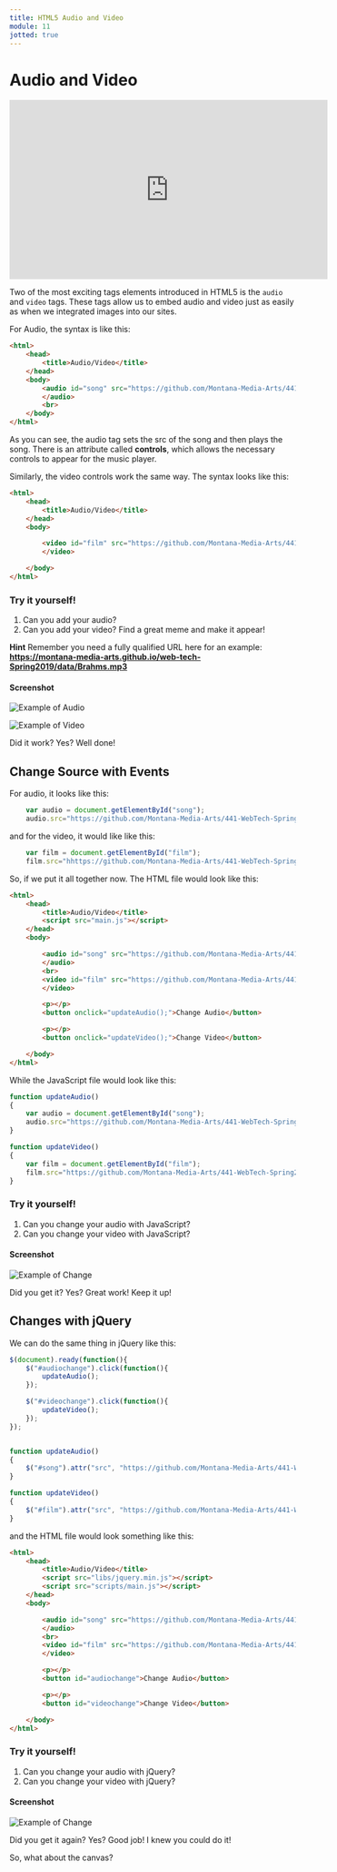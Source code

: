 ```yaml
---
title: HTML5 Audio and Video
module: 11
jotted: true
---
```


# Audio and Video

<iframe width="560" height="315" src="https://youtu.be/pu0i31fMOpQ" frameborder="0" allow="accelerometer; autoplay; encrypted-media; gyroscope; picture-in-picture" allowfullscreen></iframe>

Two of the most exciting tags elements introduced in HTML5 is the `audio` and `video` tags.  These tags allow us to embed audio and video just as easily as when we integrated images into our sites.

For Audio, the syntax is like this:

```html
<html>
    <head>
        <title>Audio/Video</title>
    </head>
    <body>
        <audio id="song" src="https://github.com/Montana-Media-Arts/441-WebTech-Spring2020-Examples/blob/master/Week%2011/Brahms.mp3" controls="controls">
        </audio>
        <br>
    </body>
</html>
```

As you can see, the audio tag sets the src of the song and then plays the song.  There is an attribute called **controls**, which allows the necessary controls to appear for the music player.

Similarly, the video controls work the same way.  The syntax looks like this:

```html
<html>
    <head>
        <title>Audio/Video</title>
    </head>
    <body>

        <video id="film" src="https://github.com/Montana-Media-Arts/441-WebTech-Spring2020-Examples/blob/master/Week%2011/BOOM.mp4" type="video/mp4" controls="true">
        </video>

    </body>
</html>
```


### Try it yourself!

1. Can you add your audio? 
2. Can you add your video? Find a great meme and make it appear!

**Hint** Remember you need a fully qualified URL here for an example: **https://montana-media-arts.github.io/web-tech-Spring2019/data/Brahms.mp3**

#### Screenshot

![Example of Audio](../imgs/audio.png "Example of Audio")

![Example of Video](../imgs/video.png "Example of Video")

<div id="jotted-demo-1" class="jotted-theme-stacked"></div>

<script>
    new Jotted(document.querySelector("#jotted-demo-1"), {
    files: [
        {
            type: "js",
            hide: false,
            url:"https://raw.githubusercontent.com/Montana-Media-Arts/441-WebTech-Spring2020-Examples/master/Week%2011/handsonscript.js"
        },
        {
            type: "html",
            hide: false,
            url:"https://raw.githubusercontent.com/Montana-Media-Arts/441-WebTech-Spring2020-Examples/master/Week%2011/HandsOnExample.html"

    }],
    showBlank: false,
    showResult: true,
    runScripts: true,
    plugins: [
        { name: 'ace', options: { "maxLines": 100, "Lines": 100 } },
        // { name: 'console', options: { autoClear: true } },
    ]
});
</script>

Did it work? Yes? Well done!

## Change Source with Events

For audio, it looks like this:

```javascript
    var audio = document.getElementById("song");
    audio.src="https://github.com/Montana-Media-Arts/441-WebTech-Spring2020-Examples/blob/master/Week%2011/Schubert.mp3";
```

and for the video, it would like like this:

```javascript
    var film = document.getElementById("film");
    film.src="hhttps://github.com/Montana-Media-Arts/441-WebTech-Spring2020-Examples/blob/master/Week%2011/Cat.mp4";
```

So, if we put it all together now.  The HTML file would look like this:

```html
<html>
    <head>
        <title>Audio/Video</title>
        <script src="main.js"></script>
    </head>
    <body>

        <audio id="song" src="https://github.com/Montana-Media-Arts/441-WebTech-Spring2020-Examples/blob/master/Week%2011/Brahms.mp3" controls="controls">
        </audio>
        <br>
        <video id="film" src="https://github.com/Montana-Media-Arts/441-WebTech-Spring2020-Examples/blob/master/Week%2011/BOOM.mp4" type="video/mp4" controls="true">
        </video>

        <p></p>
        <button onclick="updateAudio();">Change Audio</button>

        <p></p>
        <button onclick="updateVideo();">Change Video</button>

    </body>
</html>
```

While the JavaScript file would look like this:

```javascript
function updateAudio()
{
    var audio = document.getElementById("song");
    audio.src="https://github.com/Montana-Media-Arts/441-WebTech-Spring2020-Examples/blob/master/Week%2011/Schubert.mp3";
}

function updateVideo()
{
    var film = document.getElementById("film");
    film.src="https://github.com/Montana-Media-Arts/441-WebTech-Spring2020-Examples/blob/master/Week%2011/Cat.mp44";
}
```

### Try it yourself!

1. Can you change your audio with JavaScript?
2. Can you change your video with JavaScript?

#### Screenshot

![Example of Change](../imgs/change.png "Example of Change")


<div id="jotted-demo-2" class="jotted-theme-stacked"></div>

<script>
    new Jotted(document.querySelector("#jotted-demo-2"), {
    files: [
        {
            type: "js",
            hide: false,
            url:"https://raw.githubusercontent.com/Montana-Media-Arts/441-WebTech-Spring2020-Examples/master/Week%2011/handsonscript.js"
        },
        {
            type: "html",
            hide: false,
            url:"https://raw.githubusercontent.com/Montana-Media-Arts/441-WebTech-Spring2020-Examples/master/Week%2011/HandsOnExample.html"

    }],
    showBlank: false,
    showResult: true,
    runScripts: true,
    plugins: [
        { name: 'ace', options: { "maxLines": 100, "Lines": 100 } },
        // { name: 'console', options: { autoClear: true } },
    ]
});
</script>

Did you get it? Yes? Great work! Keep it up!

## Changes with jQuery

We can do the same thing in jQuery like this:

```javascript
$(document).ready(function(){
    $("#audiochange").click(function(){
        updateAudio();
    });

    $("#videochange").click(function(){
        updateVideo();
    });
});


function updateAudio()
{
    $("#song").attr("src", "https://github.com/Montana-Media-Arts/441-WebTech-Spring2020-Examples/blob/master/Week%2011/Schubert.mp3"); 
}

function updateVideo()
{
    $("#film").attr("src", "https://github.com/Montana-Media-Arts/441-WebTech-Spring2020-Examples/blob/master/Week%2011/Cat.mp4");
}

```

and the HTML file would look something like this:

```html
<html>
    <head>
        <title>Audio/Video</title>
        <script src="libs/jquery.min.js"></script>
        <script src="scripts/main.js"></script>
    </head>
    <body>

        <audio id="song" src="https://github.com/Montana-Media-Arts/441-WebTech-Spring2020-Examples/blob/master/Week%2011/Brahms.mp3" controls="controls">
        </audio>
        <br>
        <video id="film" src="https://github.com/Montana-Media-Arts/441-WebTech-Spring2020-Examples/blob/master/Week%2011/BOOM.mp4" type="video/mp4" controls="true">
        </video>

        <p></p>
        <button id="audiochange">Change Audio</button>

        <p></p>
        <button id="videochange">Change Video</button>

    </body>
</html>
```


### Try it yourself!

1. Can you change your audio with jQuery?
2. Can you change your video with jQuery?

#### Screenshot

![Example of Change](../imgs/change.png "Example of Change")

<div id="jotted-demo-3" class="jotted-theme-stacked"></div>

<script>
    new Jotted(document.querySelector("#jotted-demo-3"), {
    files: [
        {
            type: "js",
            hide: false,
            url:"https://raw.githubusercontent.com/Montana-Media-Arts/441-WebTech-Spring2020-Examples/master/Week%2011/handsonscript.js"
        },
        {
            type: "html",
            hide: false,
            url:"https://github.com/Montana-Media-Arts/441-WebTech-Spring2020-Examples/blob/master/Week%2011/HandsOnExample.html"

    }],
    showBlank: false,
    showResult: true,
    runScripts: true,
    plugins: [
        { name: 'ace', options: { "maxLines": 100, "Lines": 100 } },
        // { name: 'console', options: { autoClear: true } },
    ]
});
</script>

Did you get it again? Yes? Good job! I knew you could do it!

So, what about the canvas?